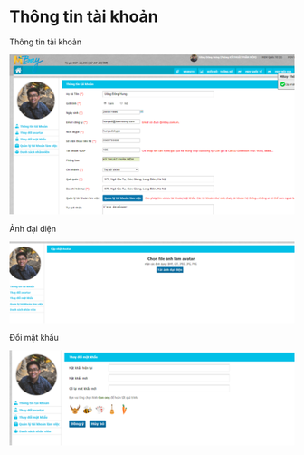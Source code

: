 # Thông tin tài khoản

Thông tin tài khoản

![C&#x1EAD;p nh&#x1EAD;t th&#xF4;ng tin t&#xE0;i kho&#x1EA3;n](../../.gitbook/assets/image%20%285%29.png)

Ảnh đại diện

![C&#x1EAD;p nh&#x1EAD;t &#x1EA3;nh avatar](../../.gitbook/assets/image%20%2819%29.png)

Đổi mật khẩu

![Cho ph&#xE9;p ng&#x1B0;&#x1EDD;i d&#xF9;ng c&#x1EAD;p nh&#x1EAD;t l&#x1EA1;i m&#x1EAD;t kh&#x1EA9;u](../../.gitbook/assets/image%20%2821%29.png)



